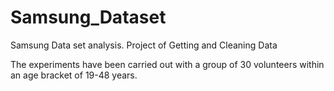 Samsung_Dataset
===============

Samsung Data set analysis.  Project of Getting and Cleaning Data

The experiments have been carried out with a group of 30 volunteers within an age bracket of 19-48 years.
